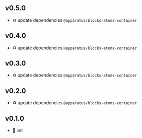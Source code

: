 ## v0.5.0

* ♻️ update dependencies `@apparatus/blocks-atoms-container`

## v0.4.0

* ♻️ update dependencies `@apparatus/blocks-atoms-container`

## v0.3.0

* ♻️ update dependencies `@apparatus/blocks-atoms-container`

## v0.2.0

* ♻️ update dependencies `@apparatus/blocks-atoms-container`

## v0.1.0

* 🐣 init
